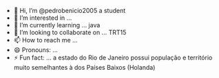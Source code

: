 - 👋 Hi, I’m @pedrobenicio2005 a student
- 👀 I’m interested in ...
- 🌱 I’m currently learning ... java
- 💞️ I’m looking to collaborate on ... TRT15
- 📫 How to reach me ...
- 😄 Pronouns: ...
- ⚡ Fun fact: ... a estado do Rio de Janeiro possui população e território muito semelhantes à dos Países Baixos (Holanda)
<!---
pedrobenicio2005/pedrobenicio2005 is a ✨ special ✨ repository because its `README.md` (this file) appears on your GitHub profile.
You can click the Preview link to take a look at your changes.
--->
